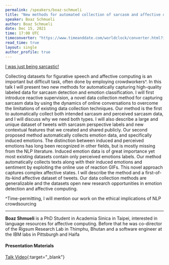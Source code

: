 ```yaml
---
permalink: /speakers/boaz-schmueli
title: "New methods for automated collection of sarcasm and affective data"
speaker: Boaz Schmueli
author: Boaz Schmueli
date: Dec 15, 2021
time: 17:00 UTC
timeconverter: "https://www.timeanddate.com/worldclock/converter.html?iso=20211215T170000&p1=1440&p2=224&p3=179&p4=136&p5=676&p6=33&p7=152"
read_time: true
layout: single
author_profile: true
---
```


<a href="https://lolmythesis.com/" class="one-line">I was just being sarcastic!</a>

Collecting datasets for figurative speech and affective computing is an important but difficult task, often done by employing crowdworkers^. In this talk I will present two new methods for automatically capturing high-quality labeled data for sarcasm detection and emotion classification. I will first introduce reactive supervision, a novel data collection method for capturing sarcasm data by using the dynamics of online conversations to overcome the limitations of existing data collection techniques. Our method is the first to automatically collect both intended sarcasm and perceived sarcasm data, and I will discuss why we need both types. I will also describe a large and unique dataset of tweets with sarcasm perspective labels and new contextual features that we created and shared publicly. Our second proposed method automatically collects emotion data, and specifically induced emotions. The distinction between induced and perceived emotions has long been recognized in other fields, but is mostly missing from the NLP literature. Induced emotion data is of great importance yet most existing datasets contain only perceived emotions labels. Our method automatically collects texts along with their induced emotions and sentiment by exploiting the online use of reaction GIFs. This novel approach captures complex affective states. I will describe the method and a first-of-its-kind affective dataset of tweets. Our data collection methods are generalizable and the datasets open new research opportunities in emotion detection and affective computing.

^Time-permitting, I will mention our work on the ethical implications of NLP crowdsourcing

<hr>

**Boaz Shmueli** is a PhD Student in Academia Sinica in Taipei, interested in language resources for affective computing. 
Before that he was co-director of the Rigsum Research Lab in Thimphu, Bhutan and a software engineer at the IBM labs in Pittsburgh and Haifa

#### Presentation Materials
<i class="fas fa-fw fa-video"></i> [Talk Video](https://www.youtube.com/watch?v=9paQh7EcWsM&list=PL0zsOCvKa2iEqmPV6WGhjuP-tsrUy102C&index=34){:target="_blank"}  
